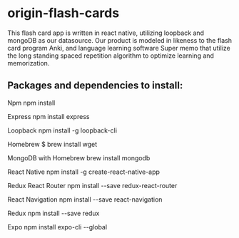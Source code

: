 # origin-flash-cards

This flash card app is written in react native, utilizing loopback and mongoDB as our datasource. 
Our product is modeled in likeness to the flash card program Anki, and language learning software Super memo that utilize
the long standing spaced repetition algorithm to optimize learning and memorization.

Packages and dependencies to install:
------------------------------------
Npm 
npm install

Express
npm install express

Loopback
npm install -g loopback-cli

Homebrew
$ brew install wget

MongoDB with Homebrew
brew install mongodb

React Native
npm install -g create-react-native-app

Redux React Router
npm install --save redux-react-router

React Navigation
npm install --save react-navigation

Redux
npm install --save redux

Expo
npm install expo-cli --global